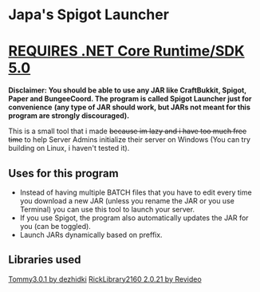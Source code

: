 # Japa's Spigot Launcher
# [REQUIRES .NET Core Runtime/SDK 5.0](https://dotnet.microsoft.com/download/dotnet/5.0)

**Disclaimer: You should be able to use any JAR like CraftBukkit, Spigot, Paper and BungeeCoord. The program is called Spigot Launcher just for convenience**
**(any type of JAR should work, but JARs not meant for this program are strongly discouraged).**

This is a small tool that i made ~~because im lazy and i have too much free time~~ to help Server Admins initialize their server on Windows (You can try building on Linux, i haven't tested it).

## Uses for this program
- Instead of having multiple BATCH files that you have to edit every time you download a new JAR (unless you rename the JAR or you use Terminal) you can use this tool to launch your server.
- If you use Spigot, the program also automatically updates the JAR for you (can be toggled).
- Launch JARs dynamically based on preffix.

## Libraries used 
[Tommy3.0.1 by dezhidki](https://www.nuget.org/packages/Tommy]Tommy)
[RickLibrary2160 2.0.21 by Revideo](https://youtu.be/m1yWUWhamj4)
